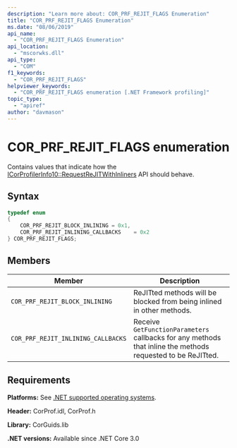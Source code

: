 ```yaml
---
description: "Learn more about: COR_PRF_REJIT_FLAGS Enumeration"
title: "COR_PRF_REJIT_FLAGS Enumeration"
ms.date: "08/06/2019"
api_name:
  - "COR_PRF_REJIT_FLAGS Enumeration"
api_location:
  - "mscorwks.dll"
api_type:
  - "COM"
f1_keywords:
  - "COR_PRF_REJIT_FLAGS"
helpviewer_keywords:
  - "COR_PRF_REJIT_FLAGS enumeration [.NET Framework profiling]"
topic_type:
  - "apiref"
author: "davmason"
---
```

# COR_PRF_REJIT_FLAGS enumeration

Contains values that indicate how the [ICorProfilerInfo10::RequestReJITWithInliners](icorprofilerinfo10-requestrejitwithinliners-method.md) API should behave.

## Syntax

```cpp
typedef enum
{
    COR_PRF_REJIT_BLOCK_INLINING = 0x1,
    COR_PRF_REJIT_INLINING_CALLBACKS    = 0x2
} COR_PRF_REJIT_FLAGS;
```

## Members

|Member|Description|
|------------|-----------------|
|`COR_PRF_REJIT_BLOCK_INLINING`| ReJITted methods will be blocked from being inlined in other methods. |
|`COR_PRF_REJIT_INLINING_CALLBACKS`| Receive `GetFunctionParameters` callbacks for any methods that inline the methods requested to be ReJITted. |

## Requirements

 **Platforms:** See [.NET supported operating systems](https://github.com/dotnet/core/blob/main/os-lifecycle-policy.md).

 **Header:** CorProf.idl, CorProf.h

 **Library:** CorGuids.lib

 **.NET versions:** Available since .NET Core 3.0
